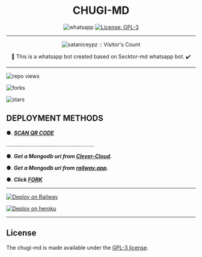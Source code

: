  <h1 align="center"> CHUGI-MD </h1>
 </a>
</p>  
<p align="center">
  <a aria-label="https://chat.whatsapp.com/HynyyBn2Mp0FPUZywqhD1M" target="_blank">
    <img alt="whatsapp" src="https://img.shields.io/badge/Join Group-25D366?style=for-the-badge&logo=whatsapp&logoColor=white" />
  </a>
  <a aria-label="Secktor is free to use" href="https://github.com/SamPandey001/Secktor-Md/blob/main/LICENCE" target="_blank">
    <img alt="License: GPL-3" src="https://badges.frapsoft.com/os/gpl/gpl.png?v=103)](https://opensource.org/licenses/GPL-3.0/" target="_blank" />
  </a>

</p>

---

<p align="center"><img src="https://profile-counter.glitch.me/{sataniceypz}/count.svg" alt="sataniceypz :: Visitor's Count" /></p>

  <p align="center"> 🔴 This is a whatsapp bot created based on Secktor-md whatsapp bot. ✔️

  

---

![repo views](https://hits.seeyoufarm.com/api/count/incr/badge.svg?url=https%3A%2F%2Fgithub.com%2Fsataniceypz%2FCHUGI-MD&count_bg=%2379C83D&title_bg=%23555555&icon=gitpod.svg&icon_color=%23E7E7E7&title=Views&edge_flat=false)

![forks](https://img.shields.io/github/forks/sataniceypz/CHUGI-MD?label=Forks&style=social)

![stars](https://img.shields.io/github/stars/sataniceypz/CHUGI-MD?style=social)

  

 ## DEPLOYMENT METHODS

  

●. ***[SCAN QR CODE ](https://prabath-md-qr-server1.herokuapp.com/)***
  
..........................................................

●. ***Get a Mongodb uri from [Clever-Cloud](https://api.clever-cloud.com/v2/session/login).***

●. ***Get a Mongodb uri from [railway.app](https://railway.app).***

●.  ***Click [FORK](https://github.com/sataniceypz/CHUGI-MD/fork)***

---


[![Deploy on Railway](https://railway.app/button.svg)](https://railway.app/template/NO4jvb?referralCode=iM43z3)

[![Deploy on heroku](https://www.herokucdn.com/deploy/button.svg)](https://dashboard.heroku.com/new?button-url=https://github.com/sataniceypz/CHUGI-MD&template=https://github.com/sataniceypz/CHUGI-MD.git)

  

 


 ---

## License

The chugi-md is made available under the [GPL-3 license](https://github.com/sataniceypz/CHUGI-MD/blob/main/LICENCE). 
